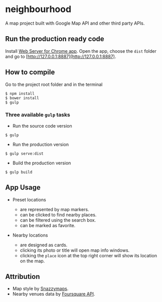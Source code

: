 # neighbourhood
A map project built with Google Map API and other third party APIs.

## Run the production ready code
Install [Web Server for Chrome app](https://chrome.google.com/webstore/detail/web-server-for-chrome/ofhbbkphhbklhfoeikjpcbhemlocgigb?hl=en). Open the app, choose the `dist` folder and go to [http://127.0.0.1:8887](http://127.0.0.1:8887).

## How to compile
Go to the project root folder and in the terminal
```
$ npm install
$ bower install
$ gulp
```

### Three available `gulp` tasks

* Run the source code version
```
$ gulp
```

* Run the production version
```
$ gulp serve:dist
```

* Build the production version
```
$ gulp build
```

## App Usage
* Preset locations
  * are represented by map markers.
  * can be clicked to find nearby places.
  * can be filtered using the search box.
  * can be marked as favorite.
  
* Nearby locations
  * are designed as cards.
  * clicking its photo or title will open map info windows.
  * clicking the `place` icon at the top right corner will show its location on the map.




## Attribution
* Map style by [Snazzymaps](https://snazzymaps.com/style/72543/assassins-creed-iv).
* Nearby venues data by [Foursquare API](https://developer.foursquare.com).
